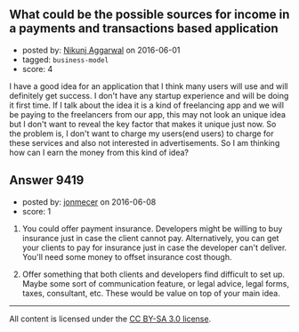 ## What could be the possible sources for income in a payments and transactions based application

- posted by: [Nikunj Aggarwal](https://stackexchange.com/users/3836409/nikunj-aggarwal) on 2016-06-01
- tagged: `business-model`
- score: 4

I have a good idea for an application that I think many users will use and will definitely get success. I don't have any startup experience and will be doing it first time. If I talk about the idea it is a kind of freelancing app and we will be paying to the freelancers from our app, this may not look an unique idea but I don't want to reveal the key factor that makes it unique just now. So the problem is, I don't want to charge my users(end users) to charge for these services and also not interested in advertisements. So I am thinking how can I earn the money from this kind of idea?



## Answer 9419

- posted by: [jonmecer](https://stackexchange.com/users/3868504/jonmecer) on 2016-06-08
- score: 1

1. You could offer payment insurance. Developers might be willing to buy insurance just in case the client cannot pay. Alternatively, you can get your clients to pay for insurance just in case the developer can't deliver.
You'll need some money to offset insurance cost though. 

2. Offer something that both clients and developers find difficult to set up. Maybe some sort of communication feature, or legal advice, legal forms, taxes, consultant, etc. These would be value on top of your main idea. 
 



---

All content is licensed under the [CC BY-SA 3.0 license](https://creativecommons.org/licenses/by-sa/3.0/).
